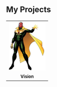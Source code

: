 ## My Projects

<table>
  <tr>
    <td align="center"><img src="img/vision.jpeg" width="100px;" alt=""/><br /><sub><b>Vision</b></sub></td>
    <!--
    <td align="center"> - </td>
    <td align="center"> - </td>
    <td align="center"> - </td>
    -->
  </tr>
</table>
